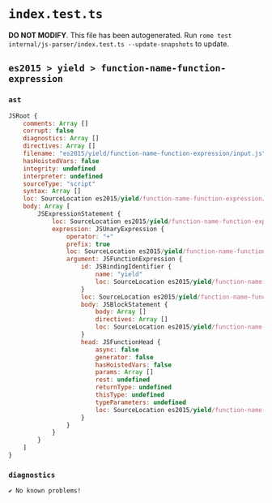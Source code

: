 # `index.test.ts`

**DO NOT MODIFY**. This file has been autogenerated. Run `rome test internal/js-parser/index.test.ts --update-snapshots` to update.

## `es2015 > yield > function-name-function-expression`

### `ast`

```javascript
JSRoot {
	comments: Array []
	corrupt: false
	diagnostics: Array []
	directives: Array []
	filename: "es2015/yield/function-name-function-expression/input.js"
	hasHoistedVars: false
	integrity: undefined
	interpreter: undefined
	sourceType: "script"
	syntax: Array []
	loc: SourceLocation es2015/yield/function-name-function-expression/input.js 1:0-1:20
	body: Array [
		JSExpressionStatement {
			loc: SourceLocation es2015/yield/function-name-function-expression/input.js 1:0-1:20
			expression: JSUnaryExpression {
				operator: "+"
				prefix: true
				loc: SourceLocation es2015/yield/function-name-function-expression/input.js 1:0-1:20
				argument: JSFunctionExpression {
					id: JSBindingIdentifier {
						name: "yield"
						loc: SourceLocation es2015/yield/function-name-function-expression/input.js 1:10-1:15 (yield)
					}
					loc: SourceLocation es2015/yield/function-name-function-expression/input.js 1:1-1:20
					body: JSBlockStatement {
						body: Array []
						directives: Array []
						loc: SourceLocation es2015/yield/function-name-function-expression/input.js 1:18-1:20
					}
					head: JSFunctionHead {
						async: false
						generator: false
						hasHoistedVars: false
						params: Array []
						rest: undefined
						returnType: undefined
						thisType: undefined
						typeParameters: undefined
						loc: SourceLocation es2015/yield/function-name-function-expression/input.js 1:15-1:17
					}
				}
			}
		}
	]
}
```

### `diagnostics`

```
✔ No known problems!

```
